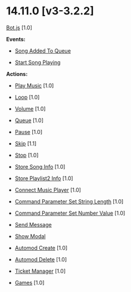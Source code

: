 # 14.11.0 [v3-3.2.2]

[Bot.js](https://github.com/Gotowka/mydbm/blob/v3/bot.js) [1.0]

**Events:**

- [Song Added To Queue](https://github.com/Gotowka/mydbm/blob/v3/events/song_added_to_queue.js)

- [Start Song Playing](https://github.com/Gotowka/mydbm/blob/v3/events/start_song_playing.js)

**Actions:**

- [Play Music](https://github.com/Gotowka/mydbm/blob/v3/actions/play_all.js) [1.0]

- [Loop](https://github.com/Gotowka/mydbm/blob/v3/actions/loop.js) [1.0]

- [Volume](https://github.com/Gotowka/mydbm/blob/v3/actions/volume.js) [1.0]

- [Queue](https://github.com/Gotowka/mydbm/blob/v3/actions/queue.js) [1.0]

- [Pause](https://github.com/Gotowka/mydbm/blob/v3/actions/queue.js) [1.0]

- [Skip](https://github.com/Gotowka/mydbm/blob/v3/actions/skip.js) [1.1]

- [Stop](https://github.com/Gotowka/mydbm/blob/v3/actions/stop.js) [1.0]

- [Store Song Info](https://github.com/Gotowka/mydbm/blob/v3/actions/store_song_info.js) [1.0]

- [Store Playlist2 Info](https://github.com/Gotowka/mydbm/blob/v3/actions/store_playlist_info.js) [1.0]

- [Connect Music Player](https://github.com/Gotowka/mydbm/blob/v3/actions/connect_music_player.js) [1.0]

- [Command Parameter Set String Length](https://github.com/Gotowka/mydbm/blob/v3/actions/command_param_set_length.js) [1.0]

- [Command Parameter Set Number Value](https://github.com/Gotowka/mydbm/blob/v3/actions/command_param_set_value.js) [1.0]

- [Send Message](https://github.com/Gotowka/mydbm/blob/v3/actions/send_message.js)

- [Show Modal](https://github.com/Gotowka/mydbm/blob/v3/actions/show_modal.js)

- [Automod Create](https://github.com/Gotowka/mydbm/blob/v3/actions/automod_create.js) [1.0]

- [Automod Delete](https://github.com/Gotowka/mydbm/blob/v3/actions/automod_delete.js) [1.0]

- [Ticket Manager](https://github.com/Gotowka/mydbm/blob/v3/actions/ticket_manager.js) [1.0]

- [Games](https://github.com/Gotowka/mydbm/blob/v3/actions/games.js) [1.0]